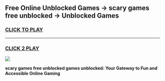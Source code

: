 
## Free Online Unblocked Games → scary games free unblocked → Unblocked Games
<h3>
<a href="https://premium.freeplayer.one?title=scary_games_free_unblocked&ref=21F">CLICK TO PLAY</a></h3>
<hr>

<h3>
<a href="https://premium.freeplayer.one?title=scary_games_free_unblocked&ref=21F">CLICK 2 PLAY</a>
  
</h3>

<a href="https://premium.freeplayer.one?title=scary_games_free_unblocked&ref=21F/"><img src="https://clearcache.store/games.png"></a>


**scary games free unblocked games unblocked: Your Gateway to Fun and Accessible Online Gaming**
